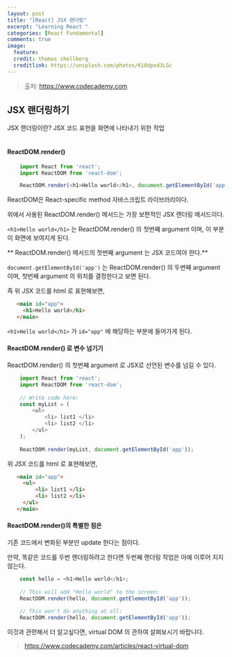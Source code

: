 ```yaml
---
layout: post
title: "[React] JSX 랜더링"
excerpt: "Learning React "
categories: [React Fundamental]
comments: true
image:
  feature:
  credit: thomas shellberg
  creditlink: https://unsplash.com/photos/Ki0dpxd3LGc
---
```


>출처: https://www.codecademy.com

## JSX 랜더링하기 

JSX 랜더링이란? JSX 코드 표현을 화면에 나타내기 위한 작업
<br/><br/>

#### ReactDOM.render()

```javascript
    import React from 'react';
    import ReactDOM from 'react-dom';

    ReactDOM.render(<h1>Hello world</h1>, document.getElementById('app'));
```

ReactDOM은 React-specific method 자바스크립트 라이브러리이다.

위에서 사용된 ReactDOM.render() 메서드는 가장 보편적인 JSX 랜더링 메서드이다. 

`<h1>Hello world</h1>` 는 ReactDOM.render() 의 첫번째 argument 이며, 이 부분이 화면에 보여지게 된다.

 ** ReactDOM.render() 메서드의 첫번째 argument 는 JSX 코드여야 한다.**  
 
 `document.getElementById('app')` 는 ReactDOM.render() 의 두번째 argument 이며, 첫번째 argument 의 위치를 결정한다고 보면 된다. 
 
 즉 위 JSX 코드를 html 로 표현해보면, 
 
 ```html
    <main id="app">
      <h1>Hello world</h1>
    </main>
```

`<h1>Hello world</h1>` 가 `id="app"` 에 해당하는 부분에 들어가게 된다. 


#### ReactDOM.render() 로 변수 넘기기 

ReactDOM.render() 의 첫번째 argument 로  JSX로 선언된 변수를 넘길 수 있다. 

```javascript
    import React from 'react';
    import ReactDOM from 'react-dom';
    
    // Write code here:
    const myList = ( 
        <ul>
            <li> list1 </li>
            <li> list2 </li>        
        </ul>
    );
    
    ReactDOM.render(myList, document.getElementById('app'));
```

 위 JSX 코드를 html 로 표현해보면, 
 
 ```html
    <main id="app">
      <ul>
          <li> list1 </li>
          <li> list2 </li>        
      </ul>
    </main>
```

#### ReactDOM.render()의 특별한 점은

기존 코드에서 변화된 부분만 update 한다는 점이다. 

만약, 똑같은 코드를 두번 랜더링하려고 한다면 두번째 랜더링 작업은 아예 이루어 지지 않는다.

```javascript
    const hello = <h1>Hello world</h1>;
    
    // This will add "Hello world" to the screen:    
    ReactDOM.render(hello, document.getElementById('app'));
    
    // This won't do anything at all:    
    ReactDOM.render(hello, document.getElementById('app'));
```

이것과 관련해서 더 알고싶다면, virtual DOM 의 관하여 살펴보시기 바랍니다. 
>https://www.codecademy.com/articles/react-virtual-dom

